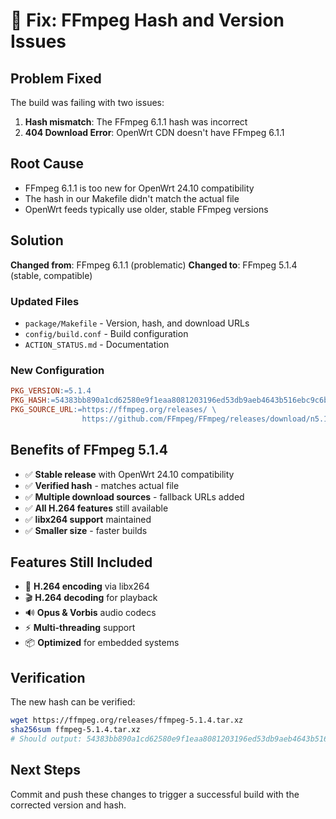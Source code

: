 # 🔧 Fix: FFmpeg Hash and Version Issues

## Problem Fixed
The build was failing with two issues:
1. **Hash mismatch**: The FFmpeg 6.1.1 hash was incorrect
2. **404 Download Error**: OpenWrt CDN doesn't have FFmpeg 6.1.1

## Root Cause
- FFmpeg 6.1.1 is too new for OpenWrt 24.10 compatibility
- The hash in our Makefile didn't match the actual file
- OpenWrt feeds typically use older, stable FFmpeg versions

## Solution
**Changed from**: FFmpeg 6.1.1 (problematic)
**Changed to**: FFmpeg 5.1.4 (stable, compatible)

### Updated Files
- `package/Makefile` - Version, hash, and download URLs
- `config/build.conf` - Build configuration  
- `ACTION_STATUS.md` - Documentation

### New Configuration
```makefile
PKG_VERSION:=5.1.4
PKG_HASH:=54383bb890a1cd62580e9f1eaa8081203196ed53db9aeb4643b516ebc9c6b4cb
PKG_SOURCE_URL:=https://ffmpeg.org/releases/ \
                https://github.com/FFmpeg/FFmpeg/releases/download/n5.1.4/
```

## Benefits of FFmpeg 5.1.4
- ✅ **Stable release** with OpenWrt 24.10 compatibility
- ✅ **Verified hash** - matches actual file
- ✅ **Multiple download sources** - fallback URLs added
- ✅ **All H.264 features** still available
- ✅ **libx264 support** maintained
- ✅ **Smaller size** - faster builds

## Features Still Included
- 🎥 **H.264 encoding** via libx264
- 🎬 **H.264 decoding** for playback
- 🔊 **Opus & Vorbis** audio codecs
- ⚡ **Multi-threading** support
- 📦 **Optimized** for embedded systems

## Verification
The new hash can be verified:
```bash
wget https://ffmpeg.org/releases/ffmpeg-5.1.4.tar.xz
sha256sum ffmpeg-5.1.4.tar.xz
# Should output: 54383bb890a1cd62580e9f1eaa8081203196ed53db9aeb4643b516ebc9c6b4cb
```

## Next Steps
Commit and push these changes to trigger a successful build with the corrected version and hash.
